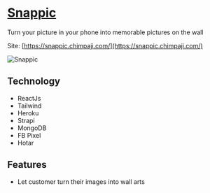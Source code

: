 
# [Snappic](https://snappic.chimpaji.com/)

Turn your picture in your phone into memorable pictures on the wall

Site: [https://snappic.chimpaji.com/](https://snappic.chimpaji.com/)

![Snappic](https://media.giphy.com/media/LnQNJg6LoVzEa5Ccvr/giphy.gif)


## Technology

 - ReactJs
 - Tailwind
 - Heroku
 - Strapi
 - MongoDB
 - FB Pixel
 - Hotar

## Features

 - Let customer turn their images into wall arts
